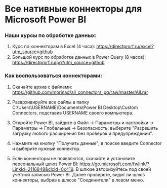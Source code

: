 # Все нативные коннекторы для Microsoft Power BI

### Наши курсы по обработке данных:
1) Курс по коннекторам в Excel (4 часа): https://directprorf.ru/excel?utm_source=github
2) Большой курс по обработке данных в Power Query (8 часов): https://directprorf.ru/pq?utm_source=github

### Как воспользоваться коннекторами:

1) Скачайте архив с файлами: https://github.com/morinad/all_connectors_pq/raw/master/All.rar

2) Разархивируйте все файлы в папку C:\Users\USERNAME\Documents\Power BI Desktop\Custom Connectors, подставив USERNAME своего компьютера.

3) Откройте Power BI, зайдите в Файл -> Параметры и настройки -> Параметры -> Глобальные -> Безопасность, выберите "Разрешить загрузку любого расширения без проверок и предупреждений".

4) Нажмите на кнопку "Получить данные", в поиске введите Connector и выберите нужный коннектор.

5) Если коннекторы не появляются, скачайте и установите персональный шлюз Power BI: https://go.microsoft.com/fwlink/?LinkId=2116848&clcid=0x419. 
В шлюзе авторизуйтесь под своей учётной записью Power BI. Далее проверьте, видит ли шлюз коннекторы, выбрав в шлюзе "Соединители" в левом меню.

